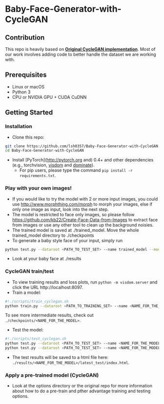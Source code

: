 # Baby-Face-Generator-with-CycleGAN

## Contribution

This repo is heavily based on [**Original CycleGAN implementation**](https://github.com/junyanz/pytorch-CycleGAN-and-pix2pix). Most of our work involves adding code to better handle the dataset we are working with.

## Prerequisites
- Linux or macOS
- Python 3
- CPU or NVIDIA GPU + CUDA CuDNN

## Getting Started
### Installation

- Clone this repo:
```bash
git clone https://github.com/lsh0357/Baby-Face-Generator-with-CycleGAN.git
cd Baby-Face-Generator-with-CycleGAN
```

- Install [PyTorch](http://pytorch.org and) 0.4+ and other dependencies (e.g., torchvision, [visdom](https://github.com/facebookresearch/visdom) and [dominate](https://github.com/Knio/dominate)).
  - For pip users, please type the command `pip install -r requirements.txt`.

### Play with your own images!

- If you would like to try the model with 2 or more input images, you could use http://www.morphthing.com/morph to morph your images, else if only one image as input, look into the next step.
- The model is restricted to face only images, so please follow https://github.com/kb22/Create-Face-Data-from-Images to extract face from images or use any other tool to clean up the background noisies.
- The trained model is saved at ./trained_model. Move the whole trained_model directory to ./checkpoints
- To generate a baby style face of your input, simply run
```bash
python test.py --dataroot <PATH_TO_TEST_SET> --name trained_model --model test
```
- Look at your baby face at ./results

### CycleGAN train/test
- To view training results and loss plots, run `python -m visdom.server` and click the URL http://localhost:8097.
- Train a model:
```bash
#!./scripts/train_cyclegan.sh
python train.py --dataroot <PATH_TO_TRAINING_SET> --name <NAME_FOR_THE_MODEL> --model cycle_gan
```
To see more intermediate results, check out `./checkpoints/<NAME_FOR_THE_MODEL>`.
- Test the model:
```bash
#!./scripts/test_cyclegan.sh
python test.py --dataroot <PATH_TO_TEST_SET> --name <NAME_FOR_THE_MODEL> --model cycle_gan
python test.py --dataroot <PATH_TO_TEST_SET> --name <NAME_FOR_THE_MODEL> --model test(For one side test, such as only from adult to baby)
```
- The test results will be saved to a html file here: `./results/<NAME_FOR_THE_MODEL>/latest_test/index.html`.

### Apply a pre-trained model (CycleGAN)

- Look at the options directory or the original repo for more information about how to do a pre-train and pther advantage training and testing options.
